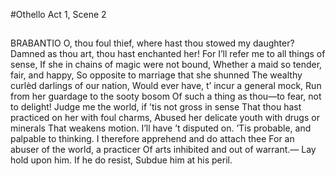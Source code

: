 #Othello Act 1, Scene 2
##
BRABANTIO 
O, thou foul thief, where hast thou stowed my
daughter?
Damned as thou art, thou hast enchanted her!
For I’ll refer me to all things of sense,
If she in chains of magic were not bound,
Whether a maid so tender, fair, and happy,
So opposite to marriage that she shunned
The wealthy curlèd darlings of our nation,
Would ever have, t’ incur a general mock,
Run from her guardage to the sooty bosom
Of such a thing as thou—to fear, not to delight!
Judge me the world, if ’tis not gross in sense
That thou hast practiced on her with foul charms,
Abused her delicate youth with drugs or minerals
That weakens motion. I’ll have ’t disputed on.
’Tis probable, and palpable to thinking.
I therefore apprehend and do attach thee
For an abuser of the world, a practicer
Of arts inhibited and out of warrant.—
Lay hold upon him. If he do resist,
Subdue him at his peril.

